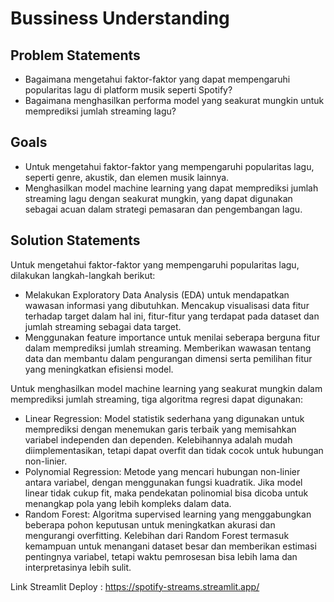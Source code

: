 # Bussiness Understanding
## Problem Statements
- Bagaimana mengetahui faktor-faktor yang dapat mempengaruhi popularitas lagu di platform musik seperti Spotify?
- Bagaimana menghasilkan performa model yang seakurat mungkin untuk memprediksi jumlah streaming lagu?
## Goals
- Untuk mengetahui faktor-faktor yang mempengaruhi popularitas lagu, seperti genre, akustik, dan elemen musik lainnya.
- Menghasilkan model machine learning yang dapat memprediksi jumlah streaming lagu dengan seakurat mungkin, yang dapat digunakan sebagai acuan dalam strategi pemasaran dan pengembangan lagu.
## Solution Statements
Untuk mengetahui faktor-faktor yang mempengaruhi popularitas lagu, dilakukan langkah-langkah berikut:
- Melakukan Exploratory Data Analysis (EDA) untuk mendapatkan wawasan informasi yang dibutuhkan. Mencakup visualisasi data fitur terhadap target dalam hal ini, fitur-fitur yang terdapat pada dataset dan jumlah streaming sebagai data target.
- Menggunakan feature importance untuk menilai seberapa berguna fitur dalam memprediksi jumlah streaming. Memberikan wawasan tentang data dan membantu dalam pengurangan dimensi serta pemilihan fitur yang meningkatkan efisiensi model.

Untuk menghasilkan model machine learning yang seakurat mungkin dalam memprediksi jumlah streaming, tiga algoritma regresi dapat digunakan:
- Linear Regression: Model statistik sederhana yang digunakan untuk memprediksi dengan menemukan garis terbaik yang memisahkan variabel independen dan dependen. Kelebihannya adalah mudah diimplementasikan, tetapi dapat overfit dan tidak cocok untuk hubungan non-linier.
- Polynomial Regression: Metode yang mencari hubungan non-linier antara variabel, dengan menggunakan fungsi kuadratik. Jika model linear tidak cukup fit, maka pendekatan polinomial bisa dicoba untuk menangkap pola yang lebih kompleks dalam data.
- Random Forest: Algoritma supervised learning yang menggabungkan beberapa pohon keputusan untuk meningkatkan akurasi dan mengurangi overfitting. Kelebihan dari Random Forest termasuk kemampuan untuk menangani dataset besar dan memberikan estimasi pentingnya variabel, tetapi waktu pemrosesan bisa lebih lama dan interpretasinya lebih sulit.

Link Streamlit Deploy : https://spotify-streams.streamlit.app/
